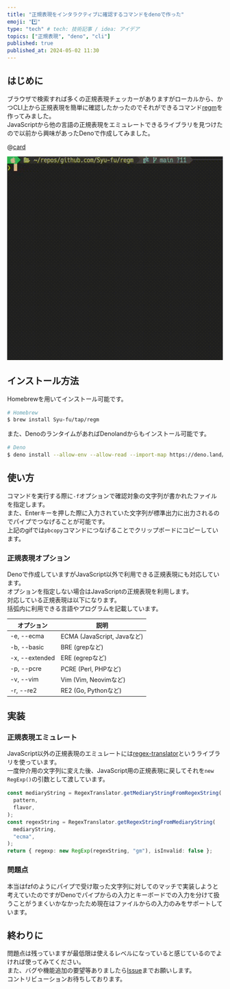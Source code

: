 ```yaml
---
title: "正規表現をインタラクティブに確認するコマンドをdenoで作った"
emoji: "*️⃣"
type: "tech" # tech: 技術記事 / idea: アイデア
topics: ["正規表現", "deno", "cli"]
published: true
published_at: 2024-05-02 11:30
---
```


## はじめに

ブラウザで検索すれば多くの正規表現チェッカーがありますがローカルから、かつCLI上から正規表現を簡単に確認したかったのでそれができるコマンド[regm](https://github.com/Syu-fu/regm)を作ってみました。  
JavaScriptから他の言語の正規表現をエミュレートできるライブラリを見つけたので以前から興味があったDenoで作成してみました。

@[card](https://github.com/Syu-fu/regm)

![作成したregmコマンドが動いている様子です。正規表現が入力欄に入力されると、それに合わせてその下の文字列に対して正規表現のマッチが行われています。文字列のマッチした箇所に対して色がつけられています。](/images/regm.gif)

## インストール方法

Homebrewを用いてインストール可能です。

```bash
# Homebrew
$ brew install Syu-fu/tap/regm
```

また、DenoのランタイムがあればDenolandからもインストール可能です。

```bash
# Deno
$ deno install --allow-env --allow-read --import-map https://deno.land/x/regm/import_map.json https://deno.land/x/regm/regm.ts --name regm --force
```

## 使い方

コマンドを実行する際に`-f`オプションで確認対象の文字列が書かれたファイルを指定します。  
また、Enterキーを押した際に入力されていた文字列が標準出力に出力されるのでパイプでつなげることが可能です。  
上記のgifでは`pbcopy`コマンドにつなげることでクリップボードにコピーしています。

### 正規表現オプション

Denoで作成していますがJavaScript以外で利用できる正規表現にも対応しています。  
オプションを指定しない場合はJavaScriptの正規表現を利用します。  
対応している正規表現は以下になります。  
括弧内に利用できる言語やプログラムを記載しています。

| オプション     | 説明                        |
| -------------- | --------------------------- |
| -e, --ecma     | ECMA (JavaScript, Javaなど) |
| -b, --basic    | BRE (grepなど)              |
| -x, --extended | ERE (egrepなど)             |
| -p, --pcre     | PCRE (Perl, PHPなど)        |
| -v, --vim      | Vim (Vim, Neovimなど)       |
| -r, --re2      | RE2 (Go, Pythonなど)        |

## 実装

### 正規表現エミュレート

JavaScript以外の正規表現のエミュレートには[regex-translator](https://github.com/Anadian/regex-translator/tree/main)というライブラリを使っています。  
一度仲介用の文字列に変えた後、JavaScript用の正規表現に戻してそれを`new RegExp()`の引数として渡しています。

```typescript
const mediaryString = RegexTranslator.getMediaryStringFromRegexString(
  pattern,
  flavor,
);
const regexString = RegexTranslator.getRegexStringFromMediaryString(
  mediaryString,
  "ecma",
);
return { regexp: new RegExp(regexString, "gm"), isInvalid: false };
```

### 問題点

本当はfzfのようにパイプで受け取った文字列に対してのマッチで実装しようと考えていたのですがDenoでパイプからの入力とキーボードでの入力を分けて扱うことがうまくいかなかったため現在はファイルからの入力のみをサポートしています。

## 終わりに

問題点は残っていますが最低限は使えるレベルになっていると感じているのでよければ使ってみてください。  
また、バグや機能追加の要望等ありましたら[Issue](https://github.com/Syu-fu/regm/issues)までお願いします。  
コントリビューションお待ちしております。
